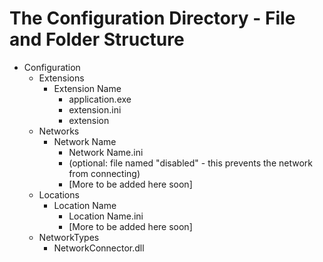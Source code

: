 # The Configuration Directory - File and Folder Structure

* Configuration
 	* Extensions
 		* Extension Name
    		* application.exe
    		* extension.ini
    		* extension
	* Networks
		* Network Name
  			* Network Name.ini
			* (optional: file named "disabled" - this prevents the network from connecting)
			* [More to be added here soon]
	* Locations
		* Location Name
			* Location Name.ini
			* [More to be added here soon]
	* NetworkTypes
		* NetworkConnector.dll
